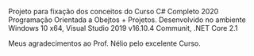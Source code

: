Projeto para fixação dos conceitos do Curso C# Completo 2020 Programação Orientada a Obejtos + Projetos.
Desenvolvido no ambiente Windows 10 x64, Visual Studio 2019 v16.10.4 Communit, .NET Core 2.1 

Meus agradecimentos ao Prof. Nélio pelo excelente Curso.